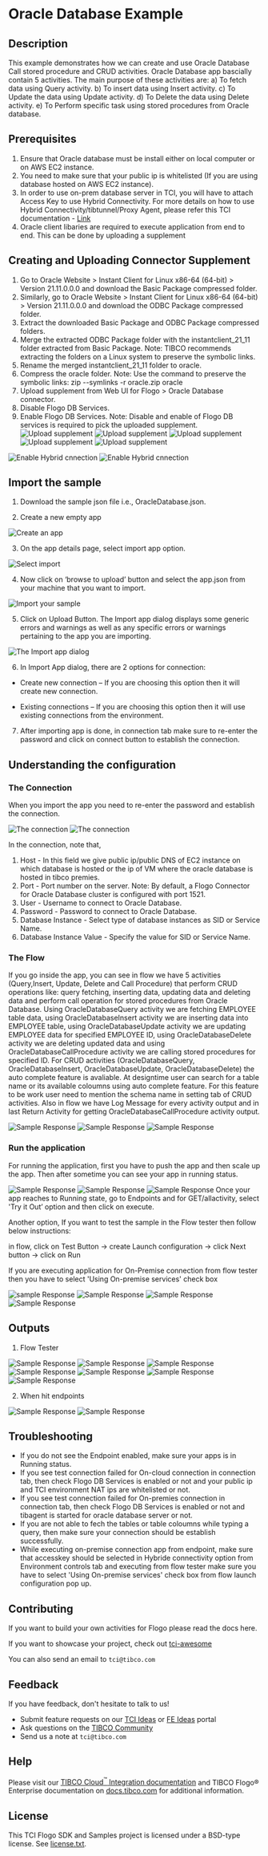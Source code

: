 # Oracle Database Example


## Description

This example demonstrates how we can create and use Oracle Database Call stored procedure and CRUD activities.
Oracle Database app bascially contain 5 activities. The main purpose of these activities are:
a) To fetch data using Query activity.
b) To insert data using Insert activity.
c) To Update the data using Update activity.
d) To Delete the data using Delete activity.
e) To Perform specific task using stored procedures from Oracle database.

## Prerequisites

1. Ensure that Oracle database must be install either on local computer or on AWS EC2 instance.
2. You need to make sure that your public ip is whitelisted (If you are using database hosted on AWS EC2 instance).
3. In order to use on-prem database server in TCI, you will have to attach Access Key to use Hybrid Connectivity.
   For more details on how to use Hybrid Connectivity/tibtunnel/Proxy Agent, please refer this TCI documentation - [Link](https://integration.cloud.tibco.com/docs/#tci/using/hybrid-agent/installing-configuring-running-agent.html%3FTocPath%3DUsing%2520TIBCO%2520Cloud%25E2%2584%25A2%2520Integration%7CUsing%2520the%2520TIBCO%2520Cloud%25E2%2584%25A2%2520Integration%2520-%2520Hybrid%2520Agent%7C_____4)
4. Oracle client libaries are required to execute application from end to end. This can be done by uploading a supplement

## Creating and Uploading Connector Supplement

1. Go to Oracle Website > Instant Client for Linux x86-64 (64-bit) > Version 21.11.0.0.0 and download the Basic Package compressed folder.
2. Similarly, go to Oracle Website > Instant Client for Linux x86-64 (64-bit) > Version 21.11.0.0.0 and download the ODBC Package compressed folder.
3. Extract the downloaded Basic Package and ODBC Package compressed folders.
4. Merge the extracted ODBC Package folder with the instantclient_21_11 folder extracted from Basic Package.
  Note: TIBCO recommends extracting the folders on a Linux system to preserve the symbolic links.
5. Rename the merged instantclient_21_11 folder to oracle.
6. Compress the oracle folder.
  Note: Use the command to preserve the symbolic links: zip --symlinks -r oracle.zip oracle
7. Upload supplement from Web UI for Flogo > Oracle Database connector.
8. Disable Flogo DB Services.
9. Enable Flogo DB Services.
  Note: Disable and enable of Flogo DB services is required to pick the uploaded supplement.
![Upload supplement](../../../import-screenshots/OracleDatabase/26.png) 
![Upload supplement](../../../import-screenshots/OracleDatabase/27.png)
![Upload supplement](../../../import-screenshots/OracleDatabase/28.png)
![Upload supplement](../../../import-screenshots/OracleDatabase/29.png)
![Upload supplement](../../../import-screenshots/OracleDatabase/30.png) 

![Enable Hybrid cnnection](../../../import-screenshots/OracleDatabase/31.png)
![Enable Hybrid cnnection](../../../import-screenshots/OracleDatabase/32.png)
  

## Import the sample

1. Download the sample json file i.e., OracleDatabase.json.

2. Create a new empty app

![Create an app](../../../import-screenshots/OracleDatabase/1.png)

3. On the app details page, select import app option.

![Select import](../../../import-screenshots/OracleDatabase/2.png)

4. Now click on ‘browse to upload’ button and select the app.json from your machine that you want to import.

![Import your sample](../../../import-screenshots/OracleDatabase/3.png)

5. Click on Upload Button. The Import app dialog displays some generic errors and warnings as well as any specific errors or warnings pertaining to the app you are importing.

![The Import app dialog](../../../import-screenshots/OracleDatabase/4.png)

6. In Import App dialog, there are 2 options for connection:

* Create new connection – If you are choosing this option then it will create new connection.

* Existing connections – If you are choosing this option then it will use existing connections from the environment.

7. After importing app is done, in connection tab make sure to re-enter the password and click on connect button to establish the connection.

## Understanding the configuration

### The Connection

When you import the app you need to re-enter the password and establish the connection.

![The connection](../../../import-screenshots/OracleDatabase/5.png)
![The connection](../../../import-screenshots/OracleDatabase/6.png)

In the connection, note that,
1. Host - In this field we give public ip/public DNS of EC2 instance on which database is hosted or the ip of VM where the oracle database is hosted in tibco premies.
2. Port - Port number on the server. 
   Note: By default, a Flogo Connector for Oracle Database cluster is configured with port 1521.
3. User - Username to connect to Oracle Database.
4. Password - Password to connect to Oracle Database.
5. Database Instance - Select type of database instances as SID or Service Name.
6. Database Instance Value - Specify the value for SID or Service Name.
 

### The Flow

If you go inside the app, you can see in flow we have 5 activities (Query,Insert, Update, Delete and Call Procedure) that perform CRUD operations like: query fetching, inserting data, updating data and deleting data and perform call operation for stored procedures from Oracle Database.
Using OracleDatabaseQuery activity we are fetching EMPLOYEE table data, using OracleDatabaseInsert activity we are inserting data into EMPLOYEE table, using OracleDatabaseUpdate activity we are updating EMPLOYEE data for specified EMPLOYEE ID, using OracleDatabaseDelete activity we are deleting updated data and using OracleDatabaseCallProcedure activity we are calling stored procedures for specified ID.
For CRUD activities (OracleDatabaseQuery, OracleDatabaseInsert, OracleDatabaseUpdate, OracleDatabaseDelete) the auto complete feature is avaliable. At designtime user can search for a table name or its available coloumns using auto complete feature. For this feature to be work user need to mention the schema name in setting tab of CRUD activities.
Also in flow we have Log Message for every activity output and in last Return Activity for getting OracleDatabaseCallProcedure activity output.

![Sample Response](../../../import-screenshots/OracleDatabase/7.png)
![Sample Response](../../../import-screenshots/OracleDatabase/8.png)
![Sample Response](../../../import-screenshots/OracleDatabase/9.png)

### Run the application
For running the application, first you have to push the app and then scale up the app.
Then after sometime you can see your app in running status.

![Sample Response](../../../import-screenshots/OracleDatabase/10.png)
![Sample Response](../../../import-screenshots/OracleDatabase/11.png)
![Sample Response](../../../import-screenshots/OracleDatabase/12.png)
Once your app reaches to Running state, go to Endpoints and for GET/allactivity, select 'Try it Out’ option and then click on execute.

Another option, If you want to test the sample in the Flow tester then follow below instructions:
 
in flow, click on Test Button -> create Launch configuration -> click Next button -> click on Run

If you are executing application for On-Premise connection from flow tester then you have to select 'Using On-premise services' check box

![sample Response](../../../import-screenshots/OracleDatabase/13.png)
![Sample Response](../../../import-screenshots/OracleDatabase/14.png)
![Sample Response](../../../import-screenshots/OracleDatabase/15.png)
![Sample Response](../../../import-screenshots/OracleDatabase/16.png)

## Outputs

1. Flow Tester

![Sample Response](../../../import-screenshots/OracleDatabase/17.png)
![Sample Response](../../../import-screenshots/OracleDatabase/18.png)
![Sample Response](../../../import-screenshots/OracleDatabase/19.png)
![Sample Response](../../../import-screenshots/OracleDatabase/20.png)
![Sample Response](../../../import-screenshots/OracleDatabase/21.png)
![Sample Response](../../../import-screenshots/OracleDatabase/22.png)
![Sample Response](../../../import-screenshots/OracleDatabase/23.png)

2. When hit endpoints

![Sample Response](../../../import-screenshots/OracleDatabase/24.png)
![Sample Response](../../../import-screenshots/OracleDatabase/25.png)


## Troubleshooting

* If you do not see the Endpoint enabled, make sure your apps is in Running status.
* If you see test connection failed for On-cloud connection in connection tab, then check Flogo DB Services is enabled or not and your public ip and TCI environment NAT ips are whitelisted or not.
* If you see test connection failed for On-premies connection in connection tab, then check Flogo DB Services is enabled or not and tibagent is started for oracle database server or not.
* If you are not able to fech the tables or table coloumns while typing a query, then make sure your connection should be establish successfully.
* While executing on-premise connection app from endpoint, make sure that accesskey should be selected in Hybride connectivity option from Environment controls tab and executing from flow tester make sure you have to select 'Using On-premise services' check box from flow launch configuration pop up.

## Contributing
If you want to build your own activities for Flogo please read the docs here.

If you want to showcase your project, check out [tci-awesome](https://github.com/TIBCOSoftware/tci-awesome)

You can also send an email to `tci@tibco.com`

## Feedback
If you have feedback, don't hesitate to talk to us!

* Submit feature requests on our [TCI Ideas](https://ideas.tibco.com/?project=TCI) or [FE Ideas](https://ideas.tibco.com/?project=FE) portal
* Ask questions on the [TIBCO Community](https://community.tibco.com/answers/product/344006)
* Send us a note at `tci@tibco.com`

## Help
Please visit our [TIBCO Cloud<sup>&trade;</sup> Integration documentation](https://integration.cloud.tibco.com/docs/) and TIBCO Flogo® Enterprise documentation on [docs.tibco.com](https://docs.tibco.com/) for additional information.

## License
This TCI Flogo SDK and Samples project is licensed under a BSD-type license. See [license.txt](license.txt).

